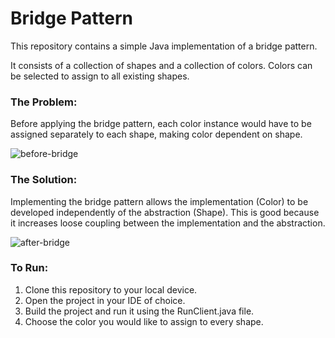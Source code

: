 # Bridge Pattern

This repository contains a simple Java implementation of a bridge pattern.

It consists of a collection of shapes and a collection of colors.  Colors can be selected to assign to all existing shapes.

### The Problem:
Before applying the bridge pattern, each color instance would have to be assigned separately to each shape, making color dependent on shape.

![before-bridge](https://user-images.githubusercontent.com/35542660/79058158-d6f66300-7c2f-11ea-8056-a3f39b9640e3.JPG)

### The Solution:
Implementing the bridge pattern allows the implementation (Color) to be developed independently of the abstraction (Shape).  This is good because it increases loose coupling between the implementation and the abstraction.

![after-bridge](https://user-images.githubusercontent.com/35542660/79058162-e07fcb00-7c2f-11ea-862f-bc8679e9aa7b.JPG)

### To Run:
1) Clone this repository to your local device.
2) Open the project in your IDE of choice.
3) Build the project and run it using the RunClient.java file.
4) Choose the color you would like to assign to every shape.
